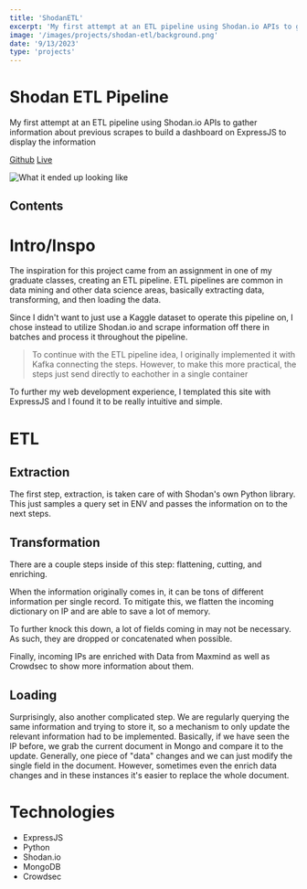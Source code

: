 ```yaml
--- 
title: 'ShodanETL' 
excerpt: 'My first attempt at an ETL pipeline using Shodan.io APIs to gather information about previous scrapes to build a dashboard on ExpressJS to display the information'
image: '/images/projects/shodan-etl/background.png'
date: '9/13/2023'
type: 'projects'
--- 
```


# Shodan ETL Pipeline
My first attempt at an ETL pipeline using Shodan.io APIs to gather information about previous scrapes to build a dashboard on ExpressJS to display the information

[Github](https://github.com/meyersa/shodan-etl)
[Live](https://shodanetl.meyersa.com)

![What it ended up looking like](/images/projects/shodan-etl/background.png)

## Contents 

# Intro/Inspo

The inspiration for this project came from an assignment in one of my graduate classes, creating an ETL pipeline. ETL pipelines are common in data mining and other data science areas, basically extracting data, transforming, and then loading the data. 

Since I didn't want to just use a Kaggle dataset to operate this pipeline on, I chose instead to utilize Shodan.io and scrape information off there in batches and process it throughout the pipeline. 

> To continue with the ETL pipeline idea, I originally implemented it with Kafka connecting the steps. However, to make this more practical, the steps just send directly to eachother in a single container 

To further my web development experience, I templated this site with ExpressJS and I found it to be really intuitive and simple. 

# ETL 

## Extraction 

The first step, extraction, is taken care of with Shodan's own Python library. This just samples a query set in ENV and passes the information on to the next steps. 

## Transformation 

There are a couple steps inside of this step: flattening, cutting, and enriching. 

When the information originally comes in, it can be tons of different information per single record. To mitigate this, we flatten the incoming dictionary on IP and are able to save a lot of memory. 

To further knock this down, a lot of fields coming in may not be necessary. As such, they are dropped or concatenated when possible. 

Finally, incoming IPs are enriched with Data from Maxmind as well as Crowdsec to show more information about them. 

## Loading

Surprisingly, also another complicated step. We are regularly querying the same information and trying to store it, so a mechanism to only update the relevant information had to be implemented. Basically, if we have seen the IP before, we grab the current document in Mongo and compare it to the update. Generally, one piece of "data" changes and we can just modify the single field in the document. However, sometimes even the enrich data changes and in these instances it's easier to replace the whole document. 

# Technologies 

- ExpressJS
- Python
- Shodan.io 
- MongoDB
- Crowdsec 